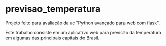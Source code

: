 # previsao_temperatura
Projeto feito para avaliação da uc "Python avançado para web com flask".

Este trabalho consiste em um aplicativo web para previsão da temperatura em algumas das principais capitais do Brasil.